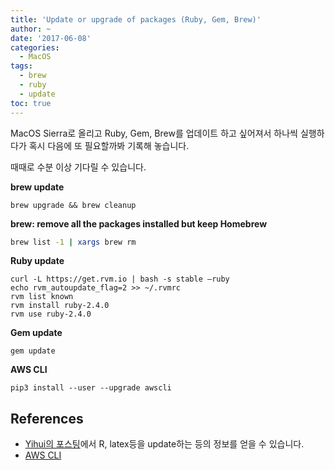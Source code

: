 ```yaml
---
title: 'Update or upgrade of packages (Ruby, Gem, Brew)'
author: ~
date: '2017-06-08'
categories: 
  - MacOS
tags:
  - brew
  - ruby
  - update
toc: true
---
```


MacOS Sierra로 올리고 Ruby, Gem, Brew를 업데이트 하고 싶어져서 하나씩 실행하다가 혹시 다음에 또 필요할까봐 기록해 놓습니다. <!--more-->

때때로 수분 이상 기다릴 수 있습니다. 

**brew update**

```
brew upgrade && brew cleanup
```

**brew: remove all the packages installed but keep Homebrew**

```bash
brew list -1 | xargs brew rm
```

**Ruby update**

```
curl -L https://get.rvm.io | bash -s stable –ruby
echo rvm_autoupdate_flag=2 >> ~/.rvmrc
rvm list known
rvm install ruby-2.4.0
rvm use ruby-2.4.0
```

**Gem update**

```
gem update
```

**AWS CLI**

```
pip3 install --user --upgrade awscli
```

## References

- [Yihui의 포스팅](https://yihui.name/en/2017/05/when-in-doubt-upgrade/)에서 R, latex등을 update하는 등의 정보를 얻을 수 있습니다.
- [AWS CLI](http://docs.aws.amazon.com/cli/latest/userguide/cli-install-macos.html)

